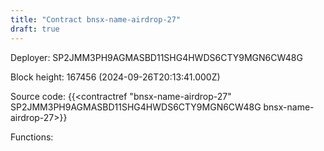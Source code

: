 ```yaml
---
title: "Contract bnsx-name-airdrop-27"
draft: true
---
```

Deployer: SP2JMM3PH9AGMASBD11SHG4HWDS6CTY9MGN6CW48G


 



Block height: 167456 (2024-09-26T20:13:41.000Z)

Source code: {{<contractref "bnsx-name-airdrop-27" SP2JMM3PH9AGMASBD11SHG4HWDS6CTY9MGN6CW48G bnsx-name-airdrop-27>}}

Functions:


